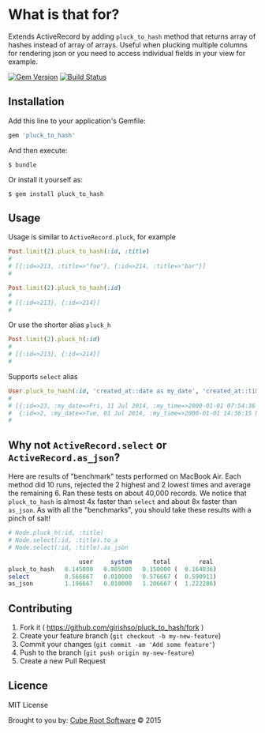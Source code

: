 # What is that for?

Extends ActiveRecord by adding `pluck_to_hash` method that returns array of hashes instead of array of arrays. Useful when plucking multiple columns for rendering json or you need to access individual fields in your view for example.

[![Gem Version](https://badge.fury.io/rb/pluck_to_hash.png)](http://badge.fury.io/rb/pluck_to_hash) [![Build Status](https://travis-ci.org/girishso/pluck_to_hash.svg?branch=master)](https://travis-ci.org/girishso/pluck_to_hash)

## Installation

Add this line to your application's Gemfile:

```ruby
gem 'pluck_to_hash'
```

And then execute:

    $ bundle

Or install it yourself as:

    $ gem install pluck_to_hash

## Usage

Usage is similar to `ActiveRecord.pluck`, for example

```ruby
Post.limit(2).pluck_to_hash(:id, :title)
#
# [{:id=>213, :title=>"foo"}, {:id=>214, :title=>"bar"}]
#

Post.limit(2).pluck_to_hash(:id)
#
# [{:id=>213}, {:id=>214}]
#
```

Or use the shorter alias `pluck_h`

```ruby
Post.limit(2).pluck_h(:id)
#
# [{:id=>213}, {:id=>214}]
#
```

Supports `select` alias

```ruby
User.pluck_to_hash(:id, 'created_at::date as my_date', 'created_at::time as my_time')
#
# [{:id=>23, :my_date=>Fri, 11 Jul 2014, :my_time=>2000-01-01 07:54:36 UTC},
#  {:id=>2, :my_date=>Tue, 01 Jul 2014, :my_time=>2000-01-01 14:36:15 UTC}]
#
```

## Why not `ActiveRecord.select` or `ActiveRecord.as_json`?

Here are results of "benchmark" tests performed on MacBook Air. Each method did 10 runs, rejected the 2 highest and 2 lowest times and average the remaining 6. Ran these tests on about 40,000 records. We notice that `pluck_to_hash` is almost 4x faster than `select` and about 8x faster than `as_json`. As with all the "benchmarks", you should take these results with a pinch of salt!

```ruby
# Node.pluck_h(:id, :title)
# Node.select(:id, :title).to_a
# Node.select(:id, :title).as_json

                    user     system      total        real
pluck_to_hash   0.145000   0.005000   0.150000 (  0.164836)
select          0.566667   0.010000   0.576667 (  0.590911)
as_json         1.196667   0.010000   1.206667 (  1.222286)
```

## Contributing

1. Fork it ( https://github.com/girishso/pluck_to_hash/fork )
2. Create your feature branch (`git checkout -b my-new-feature`)
3. Commit your changes (`git commit -am 'Add some feature'`)
4. Push to the branch (`git push origin my-new-feature`)
5. Create a new Pull Request

## Licence
MIT License

Brought to you by: [Cube Root Software](http://www.cuberoot.in) &copy; 2015
